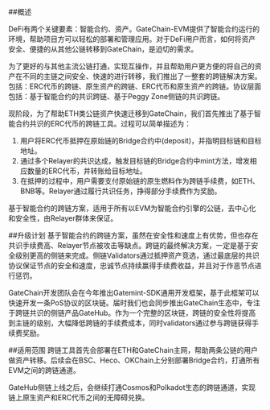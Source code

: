 ##概述

DeFi有两个关键要素：智能合约、资产。GateChain-EVM提供了智能合约运行的环境，帮助项目方可以轻松的部署和管理应用。对于DeFi用户而言，如何将资产安全、便捷的从其他公链转移到GateChain，是迫切的需求。

为了更好的与其他主流公链打通，实现互操作，并且帮助用户更方便的将自己的资产在不同的主链之间安全、快速的进行转移，我们推出了一整套的跨链解决方案。包括：ERC代币的跨链、原生资产的跨链、ERC代币和原生资产的跨链。协议层面包括：基于智能合约的共识跨链、基于Peggy Zone侧链的共识跨链。

现阶段，为了帮助ETH类公链资产快速迁移到GateChain，我们首先推出了基于智能合约共识的ERC代币的跨链工具。过程可以简单描述为：

1. 用户将ERC代币抵押在原始链的Bridge合约中(deposit)，并指明目标链和目标地址。
2. 通过多个Relayer的共识达成，触发目标链的Bridge合约中mint方法，增发相应数量的ERC代币，并转账给目标地址。
3. 在抵押的过程中，用户需要支付原始链的原生燃料作为跨链手续费，如ETH、BNB等。Relayer通过履行共识任务，挣得部分手续费作为奖励。

基于智能合约的跨链方案，适用于所有以EVM为智能合约引擎的公链，去中心化和安全性，由Relayer群体来保证。


##升级计划
基于智能合约的跨链方案，虽然在安全性和速度上有优势，但也存在共识手续费高、Relayer节点被攻击等缺点。跨链的最终解决方案，一定是基于安全级别更高的侧链来完成。侧链Validators通过抵押资产竞选，通过最底层的共识协议保证节点的安全和速度，忠诚节点持续赢得手续费收益，并且对于作恶节点进行惩罚。

GateChain开发团队会在今年推出Gatemint-SDK通用开发框架，基于此框架可以快速开发一条PoS协议的区块链。届时我们也会同步推出GateChain生态中，专注于跨链共识的侧链产品GateHub。作为一个完整的区块链，跨链的安全性将提高到主链的级别，大幅降低跨链的手续费成本，同时validators通过参与跨链获得手续费奖励。

##适用范围
跨链工具首先会部署在ETH和GateChain主网，帮助两条公链的用户做资产转移。后续会在BSC、Heco、OKChain上分别部署Bridge合约，打通所有EVM之间的跨链通道。

GateHub侧链上线之后，会继续打通Cosmos和Polkadot生态的跨链通道，实现链上原生资产和ERC代币之间的无障碍兑换。
